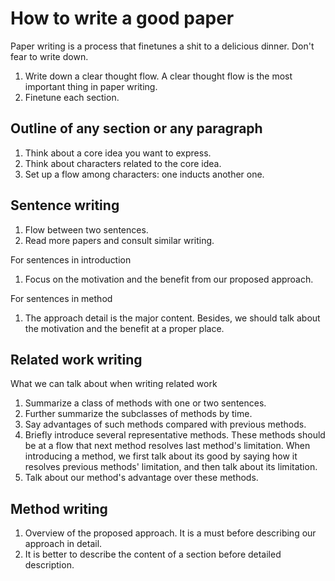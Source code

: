 # How to write a good paper

Paper writing is a process that finetunes a shit to a delicious dinner. Don't fear to write down.

1. Write down a clear thought flow. A clear thought flow is the most important thing in paper writing.
2. Finetune each section.

## Outline of any section or any paragraph

1. Think about a core idea you want to express.
2. Think about characters related to the core idea.
3. Set up a flow among characters: one inducts another one.

## Sentence writing

1. Flow between two sentences.
2. Read more papers and consult similar writing.

For sentences in introduction

1. Focus on the motivation and the benefit from our proposed approach.

For sentences in method

1. The approach detail is the major content. Besides, we should talk about the motivation and the benefit at a proper place.

## Related work writing

What we can talk about when writing related work

1. Summarize a class of methods with one or two sentences.
2. Further summarize the subclasses of methods by time.
3. Say advantages of such methods compared with previous methods.
4. Briefly introduce several representative methods. These methods should be at a flow that next method resolves last method's limitation. When introducing a method, we first talk about its good by saying how it resolves previous methods' limitation, and then talk about its limitation.
5. Talk about our method's advantage over these methods.

## Method writing

1. Overview of the proposed approach. It is a must before describing our approach in detail.
2. It is better to describe the content of a section before detailed description.

